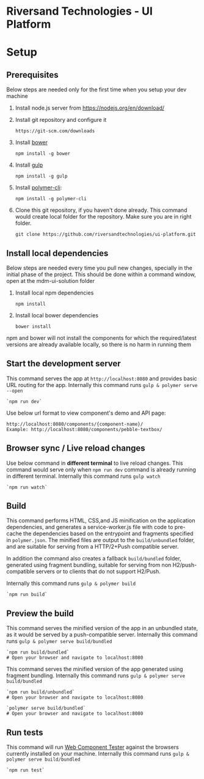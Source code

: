 # Riversand Technologies - UI Platform

# Setup

## Prerequisites

Below steps are needed only for the first time when you setup your dev machine

1. Install node.js server from https://nodejs.org/en/download/

2. Install git repository and configure it

    `https://git-scm.com/downloads`

3. Install [bower](https://www.npmjs.com/package/bower)

    `npm install -g bower`

4. Install [gulp](http://gulpjs.com/)

    `npm install -g gulp`

5. Install [polymer-cli](https://github.com/Polymer/polymer-cli):

    `npm install -g polymer-cli`

6. Clone this git repository, if you haven't done already. 
This command would create local folder for the repository. Make sure you are in right folder. 

    `git clone https://github.com/riversandtechnologies/ui-platform.git`


## Install local dependencies

Below steps are needed every time you pull new changes, specially in the initial phase of the project. This should be done within a command window, open at the mdm-ui-solution folder

1. Install local npm dependencies
    
    `npm install`

2. Install local bower dependencies

    `bower install`

npm and bower will not install the components for which the required/latest versions are already available locally, so there is no harm in running them

## Start the development server

This command serves the app at `http://localhost:8080` and provides basic URL
routing for the app. Internally this command runs `gulp & polymer serve --open`

    `npm run dev`

Use below url format to view component's demo and API page:

    http://localhost:8080/components/{component-name}/
    Example: http://localhost:8080/components/pebble-textbox/

## Browser sync / Live reload changes

Use below command in <b>different terminal</b> to live reload changes. 
This command would serve only when `npm run dev` command is already running in different terminal.
Internally this command runs `gulp watch`

    `npm run watch`

## Build

This command performs HTML, CSS,and JS minification on the application
dependencies, and generates a service-worker.js file with code to pre-cache the
dependencies based on the entrypoint and fragments specified in `polymer.json`.
The minified files are output to the `build/unbundled` folder, and are suitable
for serving from a HTTP/2+Push compatible server.

In addition the command also creates a fallback `build/bundled` folder,
generated using fragment bundling, suitable for serving from non
H2/push-compatible servers or to clients that do not support H2/Push. 

Internally this command runs `gulp & polymer build` 

    `npm run build`

## Preview the build

This command serves the minified version of the app in an unbundled state, as it would
be served by a push-compatible server. 
Internally this command runs `gulp & polymer serve build/bundled`

    `npm run build/bundled`
    # Open your browser and navigate to localhost:8080

This command serves the minified version of the app generated using fragment bundling.
Internally this command runs `gulp & polymer serve build/bundled`

    `npm run build/unbundled`
    # Open your browser and navigate to localhost:8080

    `polymer serve build/bundled`
    # Open your browser and navigate to localhost:8080

## Run tests

This command will run
[Web Component Tester](https://github.com/Polymer/web-component-tester) against the
browsers currently installed on your machine. Internally this command runs `gulp & polymer serve build/bundled`

    `npm run test`
